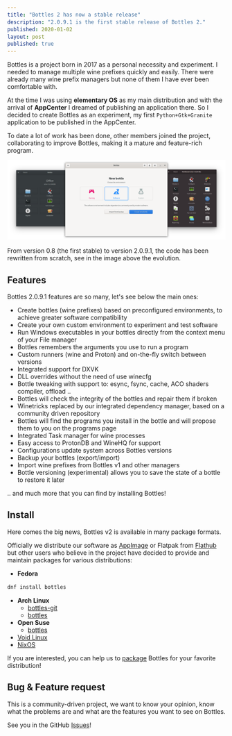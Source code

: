 ```yaml
---
title: "Bottles 2 has now a stable release"
description: "2.0.9.1 is the first stable release of Bottles 2."
published: 2020-01-02
layout: post
published: true
---
```

Bottles is a project born in 2017 as a personal necessity and experiment. I 
needed to manage multiple wine prefixes quickly and easily. There were already 
many wine prefix managers but none of them I have ever been comfortable with.

At the time I was using **elementary OS** as my main distribution and with the 
arrival of **AppCenter** I dreamed of publishing an application there. So I 
decided to create Bottles as an experiment, my first `Python+Gtk+Granite` 
application to be published in the AppCenter.

To date a lot of work has been done, other members joined the project, 
collaborating to improve Bottles, making it a mature and feature-rich program.

![Bottles from release 0.8 to 2.0.9.1](/uploads/bottles-history.png)

From version 0.8 (the first stable) to version 2.0.9.1, the code has been 
rewritten from scratch, see in the image above the evolution.

## Features
Bottles 2.0.9.1 features are so many, let's see below the main ones:

- Create bottles (wine prefixes) based on preconfigured environments, to 
achieve greater software compatibility
- Create your own custom environment to experiment and test software
- Run Windows executables in your bottles directly from the context menu of 
your File manager
- Bottles remembers the arguments you use to run a program
- Custom runners (wine and Proton) and on-the-fly switch between versions
- Integrated support for DXVK
- DLL overrides without the need of use winecfg
- Bottle tweaking with support to: esync, fsync, cache, ACO shaders compiler, 
offload ..
- Bottles will check the integrity of the bottles and repair them if broken
- Winetricks replaced by our integrated dependency manager, based on a community 
driven repository
- Bottles will find the programs you install in the bottle and will propose them 
to you on the programs page
- Integrated Task manager for wine processes
- Easy access to ProtonDB and WineHQ for support
- Configurations update system across Bottles versions
- Backup your bottles (export/import)
- Import wine prefixes from Bottles v1 and other managers
- Bottle versioning (experimental) allows you to save the state of a bottle to 
restore it later

.. and much more that you can find by installing Bottles!

## Install
Here comes the big news, Bottles v2 is available in many package formats.

Officially we distribute our software as 
[AppImage](https://github.com/bottlesdevs/Bottles#appimage-eyes) or 
Flatpak from [Flathub](https://flathub.org/apps/details/com.usebottles.bottles) 
but other users who believe in the project have decided to provide and maintain 
packages for various distributions:

- **Fedora**
```bash
dnf install bottles
```
- **Arch Linux**
  - [bottles-git](https://aur.archlinux.org/packages/bottles-git)
  - [bottles](https://aur.archlinux.org/packages/bottles)
- **Open Suse**
  - [bottles](https://download.opensuse.org/repositories/home:/WhiXard/openSUSE_Tumbleweed/x86_64/)
- [Void Linux](https://github.com/void-linux/void-packages/pull/27066)
- [NixOS](https://github.com/bottlesdevs/Bottles/issues/72)

If you are interested, you can help us to 
[package](https://github.com/bottlesdevs/Bottles#unofficial-packages) Bottles
for your favorite distribution!

## Bug & Feature request
This is a community-driven project, we want to know your opinion, know what 
the problems are and what are the features you want to see on Bottles. 

See you in the GitHub [Issues](https://github.com/bottlesdevs/Bottles/issues)!